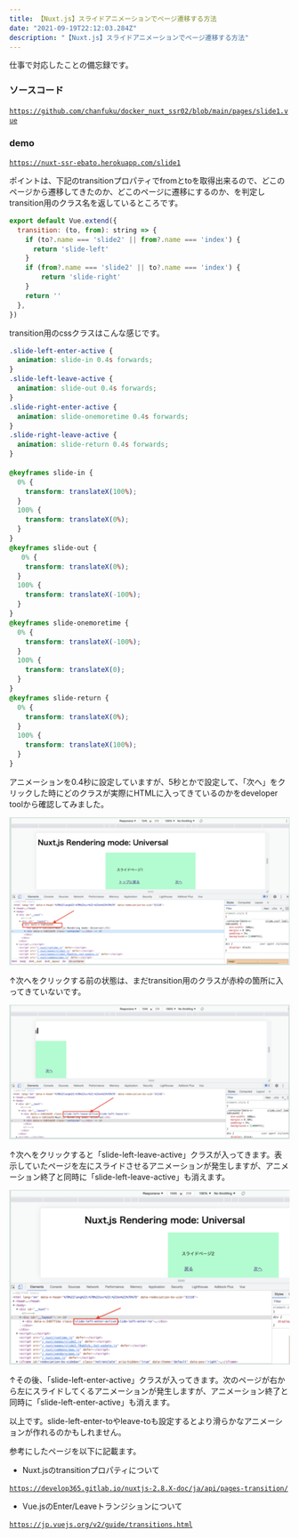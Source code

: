 ```yaml
---
title: 【Nuxt.js】スライドアニメーションでページ遷移する方法
date: "2021-09-19T22:12:03.284Z"
description: "【Nuxt.js】スライドアニメーションでページ遷移する方法"
---
```


仕事で対応したことの備忘録です。

### ソースコード

<a href="https://github.com/chanfuku/docker_nuxt_ssr02/blob/main/pages/slide1.vue" target="_blank">`https://github.com/chanfuku/docker_nuxt_ssr02/blob/main/pages/slide1.vue`</a>

### demo

<a href="https://nuxt-ssr-ebato.herokuapp.com/slide1" target="_blank">`https://nuxt-ssr-ebato.herokuapp.com/slide1`</a>

ポイントは、下記のtransitionプロパティでfromとtoを取得出来るので、どこのページから遷移してきたのか、どこのページに遷移にするのか、を判定しtransition用のクラス名を返しているところです。

```javascript
export default Vue.extend({
  transition: (to, from): string => {
    if (to?.name === 'slide2' || from?.name === 'index') {
      return 'slide-left'
    }
    if (from?.name === 'slide2' || to?.name === 'index') {
        return 'slide-right'
    }
    return ''
  },
})
```

transition用のcssクラスはこんな感じです。

```css
.slide-left-enter-active {
  animation: slide-in 0.4s forwards;
}
.slide-left-leave-active {
  animation: slide-out 0.4s forwards;
}
.slide-right-enter-active {
  animation: slide-onemoretime 0.4s forwards;
}
.slide-right-leave-active {
  animation: slide-return 0.4s forwards;
}

@keyframes slide-in {
  0% {
    transform: translateX(100%);
  }
  100% {
    transform: translateX(0%);
  }
}
@keyframes slide-out {
   0% {
    transform: translateX(0%);
  }
  100% {
    transform: translateX(-100%);
  }
}
@keyframes slide-onemoretime {
  0% {
    transform: translateX(-100%);
  }
  100% {
    transform: translateX(0);
  }
}
@keyframes slide-return {
  0% {
    transform: translateX(0%);
  }
  100% {
    transform: translateX(100%);
  }
}
```

アニメーションを0.4秒に設定していますが、5秒とかで設定して、「次へ」をクリックした時にどのクラスが実際にHTMLに入ってきているのかをdeveloper toolから確認してみました。

![Image](./img1.png)

↑次へをクリックする前の状態は、まだtransition用のクラスが赤枠の箇所に入ってきていないです。

![Image](./img2.png)

↑次へをクリックすると「slide-left-leave-active」クラスが入ってきます。表示していたページを左にスライドさせるアニメーションが発生しますが、アニメーション終了と同時に「slide-left-leave-active」も消えます。

![Image](./img3.png)

↑その後、「slide-left-enter-active」クラスが入ってきます。次のページが右から左にスライドしてくるアニメーションが発生しますが、アニメーション終了と同時に「slide-left-enter-active」も消えます。

以上です。slide-left-enter-toやleave-toも設定するとより滑らかなアニメーションが作れるのかもしれません。

参考にしたページを以下に記載ます。

* Nuxt.jsのtransitionプロパティについて

<a href="https://develop365.gitlab.io/nuxtjs-2.8.X-doc/ja/api/pages-transition/" target="_blank">`https://develop365.gitlab.io/nuxtjs-2.8.X-doc/ja/api/pages-transition/`</a>

* Vue.jsのEnter/Leaveトランジションについて

<a href="https://jp.vuejs.org/v2/guide/transitions.html" target="_blank">`https://jp.vuejs.org/v2/guide/transitions.html`</a>

